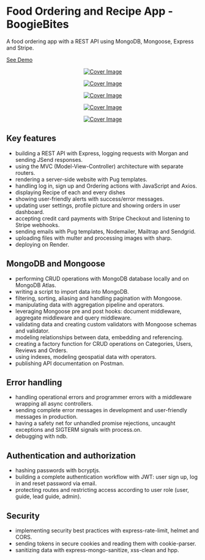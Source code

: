 # Food Ordering and Recipe App - BoogieBites

A food ordering app with a REST API using MongoDB, Mongoose, Express and Stripe.

[See Demo](https://boogiebites.onrender.com/)

<p align="center">
  <a href="https://boogiebites.onrender.com/">
    <img src="https://paste.pics/OR9O3" alt="Cover Image">
  </a>
</p>
<p align="center">
  <a href="https://boogiebites.onrender.com/">
    <img src="https://paste.pics/OR9T6" alt="Cover Image">
  </a>
</p>
<p align="center">
  <a href="https://boogiebites.onrender.com/">
    <img src="https://paste.pics/OR9TI" alt="Cover Image">
  </a>
</p>
<p align="center">
  <a href="https://boogiebites.onrender.com/">
    <img src="https://paste.pics/OR9TR" alt="Cover Image">
  </a>
</p>
<p align="center">
  <a href="https://boogiebites.onrender.com/">
    <img src="https://paste.pics/OR9TW" alt="Cover Image">
  </a>
</p>

## Key features

- building a REST API with Express, logging requests with Morgan and sending JSend responses.
- using the MVC (Model-View-Controller) architecture with separate routers.
- rendering a server-side website with Pug templates.
- handling log in, sign up and Ordering actions with JavaScript and Axios.
- displaying Recipe of each and every dishes
- showing user-friendly alerts with success/error messages.
- updating user settings, profile picture and showing orders in user dashboard.
- accepting credit card payments with Stripe Checkout and listening to Stripe webhooks.
- sending emails with Pug templates, Nodemailer, Mailtrap and Sendgrid.
- uploading files with multer and processing images with sharp.
- deploying on Render.

## MongoDB and Mongoose

- performing CRUD operations with MongoDB database locally and on MongoDB Atlas.
- writing a script to import data into MongoDB.
- filtering, sorting, aliasing and handling pagination with Mongoose.
- manipulating data with aggregation pipeline and operators.
- leveraging Mongoose pre and post hooks: document middleware, aggregate middleware and query middleware.
- validating data and creating custom validators with Mongoose schemas and validator.
- modeling relationships between data, embedding and referencing.
- creating a factory function for CRUD operations on Categories, Users, Reviews and Orders.
- using indexes, modeling geospatial data with operators.
- publishing API documentation on Postman.

## Error handling

- handling operational errors and programmer errors with a middleware wrapping all async controllers.
- sending complete error messages in development and user-friendly messages in production.
- having a safety net for unhandled promise rejections, uncaught exceptions and SIGTERM signals with process.on.
- debugging with ndb.

## Authentication and authorization

- hashing passwords with bcryptjs.
- building a complete authentication workflow with JWT: user sign up, log in and reset password via email.
- protecting routes and restricting access according to user role (user, guide, lead guide, admin).

## Security

- implementing security best practices with express-rate-limit, helmet and CORS.
- sending tokens in secure cookies and reading them with cookie-parser.
- sanitizing data with express-mongo-sanitize, xss-clean and hpp.

